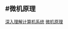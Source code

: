 #微机原理
---
[深入理解计算机系统](https://item.jd.com/12006637.html)
[微机原理](https://blog.csdn.net/shensiback/article/details/80903876)